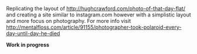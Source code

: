 Replicating the layout of http://hughcrawford.com/photo-of-that-day-flat/ and creating a site similar to instagram.com however with a simplistic layout and more focus on photography. For more info visit http://mentalfloss.com/article/91155/photographer-took-polaroid-every-day-until-day-he-died


**Work in progress**

